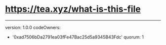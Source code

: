 # https://tea.xyz/what-is-this-file
---
version: 1.0.0
codeOwners:
  - '0xad7506bDa2791ea03fFe47Bac25d5a9345B43Fdc'
quorum: 1
